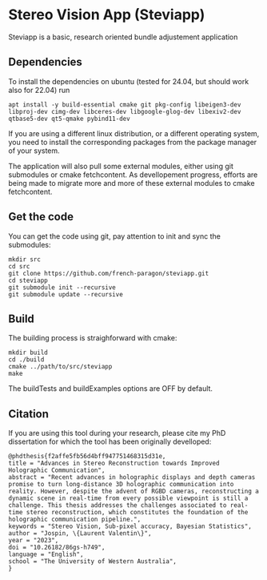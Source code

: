 # Stereo Vision App (Steviapp)

Steviapp is a basic, research oriented bundle adjustement application

## Dependencies

To install the dependencies on ubuntu (tested for 24.04, but should work also for 22.04) run

    apt install -y build-essential cmake git pkg-config libeigen3-dev libproj-dev cimg-dev libceres-dev libgoogle-glog-dev libexiv2-dev qtbase5-dev qt5-qmake pybind11-dev

If you are using a different linux distribution, or a different operating system, 
you need to install the corresponding packages from the package manager of your system.

The application will also pull some external modules, either using git submodules or cmake fetchcontent.
As devellopement progress, efforts are being made to migrate more and more of these external modules to cmake fetchcontent.

## Get the code

You can get the code using git, pay attention to init and sync the submodules:

```
mkdir src
cd src
git clone https://github.com/french-paragon/steviapp.git
cd steviapp
git submodule init --recursive
git submodule update --recursive
```

## Build

The building process is straighforward with cmake:

```
mkdir build
cd ./build
cmake ../path/to/src/steviapp
make
```

The buildTests and buildExamples options are OFF by default.
        
## Citation

If you are using this tool during your research, please cite my PhD 
dissertation for which the tool has been originally develloped:

```
@phdthesis{f2affe5fb56d4bff947751468315d31e,
title = "Advances in Stereo Reconstruction towards Improved Holographic Communication",
abstract = "Recent advances in holographic displays and depth cameras promise to turn long-distance 3D holographic communication into reality. However, despite the advent of RGBD cameras, reconstructing a dynamic scene in real-time from every possible viewpoint is still a challenge. This thesis addresses the challenges associated to real-time stereo reconstruction, which constitutes the foundation of the holographic communication pipeline.",
keywords = "Stereo Vision, Sub-pixel accuracy, Bayesian Statistics",
author = "Jospin, \{Laurent Valentin\}",
year = "2023",
doi = "10.26182/86gs-h749",
language = "English",
school = "The University of Western Australia",
}
```
